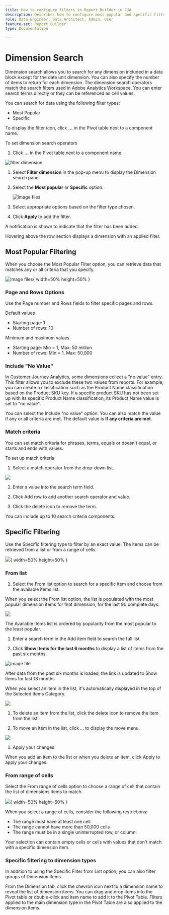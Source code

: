 ```yaml
---
title: How to configure filters in Report Builder in CJA
description: Describes how to configure most popular and specific filters in Report Builder.
role: Data Engineer, Data Architect, Admin, User
feature-set: Report Builder
type: Documentation

---
```


# Dimension Search

Dimension search allows you to search for any dimension included in a data block except for the date unit dimension. You can also specify the number of items to return for each dimension. The dimension search operators match the search filters used in Adobe Analytics Workspace. You can enter search terms directly or they can be referenced as cell values.

You can search for data using the following filter types:

- Most Popular
- Specific

To display the filter icon, click **...** in the Pivot table next to a component name.

To set dimension search operators

1.  Click **...** in the Pivot table next to a component name.

   ![filter dimension](./assets/filter_dimension.png)

1. Select **Filter dimension** in the pop-up menu to display the Dimension search pane.

1. Select the **Most popular** or **Specific** option.

   ![image files](./assets/dimension_search1.png)

1. Select appropriate options based on the filter type chosen.

1. Click **Apply** to add the filter.

A notification is shown to indicate that the filter has been added.

Hovering above the row section displays a dimension with an applied filter.

## Most Popular Filtering

When you choose the Most Popular Filter option, you can retrieve data that matches any or all criteria that you specify.

![image files](./assets/most_popular_filter.png){ width=50% height=50% }

### Page and Rows Options

Use the Page number and Rows fields to filter specific pages and rows.

Default values

- Starting page: 1
- Number of rows: 10

Minimum and maximum values

- Starting page: Min = 1, Max: 50 million
- Number of rows: Min = 1, Max: 50,000

### Include \"No Value\"

In Customer Journey Analytics, some dimensions collect a "no value" entry. This filter allows you to exclude these two values from reports. For example, you can create a classification such as the Product Name classification based on the Product SKU key. If a specific product SKU has not been set up with its specific Product Name classification, its Product Name value is set to "no value".

You can select the Include "no value" option. You can also match the value if any or all criteria are met. The default value is **If any criteria are met**.

### Match criteria

You can set match criteria for phrases, terms, equals or doesn't equal, or starts and ends with values.

To set up match criteria

1.  Select a match operator from the drop-down list.

   ![](./assets/image46.png)

1. Enter a value into the search term field.

1. Click Add row to add another search operator and value.

1. Click the delete icon to remove the term.

You can include up to 10 search criteria components.

## Specific Filtering

Use the Specific filtering type to filter by an exact value. The items can be retrieved from a list or from a range of cells.

![](./assets/specific_filter.png){ width=50% height=50% }

### From list

1. Select the From list option to search for a specific item and choose from the available items list.

 When you select the From list option, the list is populated with the most popular dimension items for that dimension, for the last 90 complete days.

 ![](./assets/image48.png)

 The Available Items list is ordered by popularity from the most popular to the least popular.

1. Enter a search term in the Add item field to search the full list.

1. Click **Show Items for the last 6 months** to display a list of items from the past six months.

  ![image file](./assets/image49.png)

 After data from the past six months is loaded, the link is updated to Show Items for last 18 months

 When you select an item in the list, it's automatically displayed in the top of the Selected Items Category.

 ![](./assets/image50.png)

1. To delete an item from the list, click the delete icon to remove the item from the list.

1. To move an item in the list, click \... to display the move menu.

 ![](./assets/image51.png)

1. Apply your changes

 When you add an item to the list or when you delete an item, click Apply to apply your changes.

### From range of cells

Select the From range of cells option to choose a range of cell that contain the list of dimensions items to match.

![](./assets/filter_range_of_cells.png){ width=50% height=50% }

When you select a range of cells, consider the following restrictions:

- The range must have at least one cell
- The range cannot have more than 50,000 cells
- The range must be in a single uninterrupted row, or column:

Your selection can contain empty cells or cells with values that don't match with a specific dimension item.

### Specific filtering to dimension types

In addition to using the Specific Filter from List option, you can also filter groups of Dimension items.

From the Dimension tab, click the chevron icon next to a dimension name to reveal the list of dimension items. You can drag and drop items into the Pivot table or double-click and item name to add it to the Pivot Table. Filters applied to the main dimension type in the Pivot Table are also applied to the dimension items.
